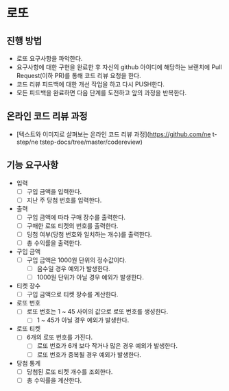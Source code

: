 # 로또

## 진행 방법

* 로또 요구사항을 파악한다.
* 요구사항에 대한 구현을 완료한 후 자신의 github 아이디에 해당하는 브랜치에 Pull Request(이하 PR)를 통해 코드 리뷰 요청을 한다.
* 코드 리뷰 피드백에 대한 개선 작업을 하고 다시 PUSH한다.
* 모든 피드백을 완료하면 다음 단계를 도전하고 앞의 과정을 반복한다.

## 온라인 코드 리뷰 과정

* [텍스트와 이미지로 살펴보는 온라인 코드 리뷰 과정](https://github.com/ne t-step/ne tstep-docs/tree/master/codereview)

## 기능 요구사항

- 입력
    - [ ] 구입 금액을 입력한다.
    - [ ] 지난 주 당첨 번호를 입력한다.

- 출력
    - [ ] 구입 금액에 따라 구매 장수를 출력한다.
    - [ ] 구매한 로또 티켓의 번호를 출력한다.
    - [ ] 딩첨 여부(당첨 번호와 일치하는 개수)를 출력한다.
    - [ ] 총 수익률을 출력한다.
    
- 구입 금액
    - [ ] 구입 금액은 1000원 단위의 정수값이다.
        - [ ] 음수일 경우 예외가 발생한다.
        - [ ] 1000원 단위가 아닐 경우 예외가 발생한다.

- 티켓 장수
    - [ ] 구입 금액으로 티켓 장수를 계산한다.

- 로또 번호
    - [ ] 로또 번호는 1 ~ 45 사이의 값으로 로또 번호를 생성한다.
        - [ ] 1 ~ 45가 아닐 경우 예외가 발생한다.

- 로또 티켓
    - [ ] 6개의 로또 번호를 가진다.
        - [ ] 로또 번호가 6개 보다 작거나 많은 경우 예외가 발생한다.
        - [ ] 로또 번호가 중복될 경우 예외가 발생한다.

- 당첨 통계
    - [ ] 당첨된 로또 티켓 개수를 조회한다.
    - [ ] 총 수익률을 계산한다.